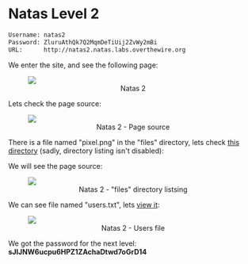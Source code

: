 # Natas Level 2

```bash
Username: natas2
Password: ZluruAthQk7Q2MqmDeTiUij2ZvWy2mBi
URL:      http://natas2.natas.labs.overthewire.org
```
We enter the site, and see the following page:
<figure>
    <img src="https://raw.githubusercontent.com/sefi-roee/CTFs-Writeups/master/OverTheWire/Natas/images/natas2.png" />
    <div align="center">Natas 2</div>
</figure>

Lets check the page source:
<figure>
    <img src="https://raw.githubusercontent.com/sefi-roee/CTFs-Writeups/master/OverTheWire/Natas/images/natas2-source.png" />
    <div align="center">Natas 2 - Page source</div>
</figure>

There is a file named "pixel.png" in the "files" directory, lets check [this directory](http://natas2.natas.labs.overthewire.org/files/) (sadly, directory listing isn't disabled):

We will see the page source:
<figure>
    <img src="https://raw.githubusercontent.com/sefi-roee/CTFs-Writeups/master/OverTheWire/Natas/images/natas2-direcory-listing.png" />
    <div align="center">Natas 2 - "files" directory listsing</div>
</figure>

We can see file named "users.txt", lets [view it](http://natas2.natas.labs.overthewire.org/files/users.txt):
<figure>
    <img src="https://raw.githubusercontent.com/sefi-roee/CTFs-Writeups/master/OverTheWire/Natas/images/natas2-users-file.png" />
    <div align="center">Natas 2 - Users file</div>
</figure>

We got the password for the next level: **sJIJNW6ucpu6HPZ1ZAchaDtwd7oGrD14**